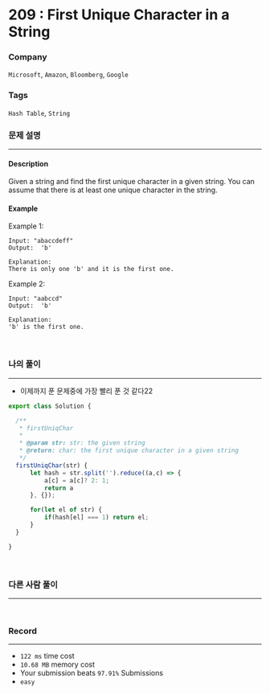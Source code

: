209 : First Unique Character in a String
===
### Company
`Microsoft`, `Amazon`, `Bloomberg`, `Google`

### Tags
`Hash Table`, `String`

### 문제 설명
---
#### Description
Given a string and find the first unique character in a given string. You can assume that there is at least one unique character in the string.

#### Example
Example 1:
```
Input: "abaccdeff"
Output:  'b'

Explanation:
There is only one 'b' and it is the first one.
```
Example 2:
```
Input: "aabccd"
Output:  'b'
	
Explanation:
'b' is the first one.
```

<br>

### 나의 풀이
---
- 이제까지 푼 문제중에 가장 빨리 푼 것 같다22
```js
export class Solution {

  /**
   * firstUniqChar
   *
   * @param str: str: the given string
   * @return: char: the first unique character in a given string
   */
  firstUniqChar(str) {
      let hash = str.split('').reduce((a,c) => {
          a[c] = a[c]? 2: 1;
          return a
      }, {});

      for(let el of str) {
          if(hash[el] === 1) return el;
      }
  }

}
```
<br>

### 다른 사람 풀이
---
<br>

### Record
---
- `122 ms` time cost
- `10.68 MB` memory cost
- Your submission beats `97.91%` Submissions
- `easy`

<br>
